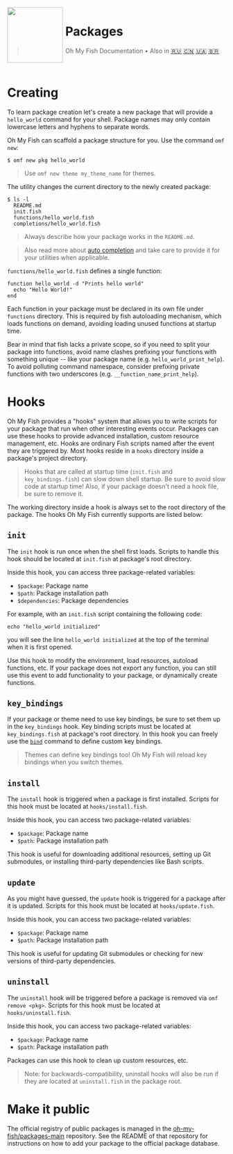 <img src="https://cdn.rawgit.com/oh-my-fish/oh-my-fish/e4f1c2e0219a17e2c748b824004c8d0b38055c16/docs/logo.svg" align="left" width="128px" height="128px"/>
<img align="left" width="0" height="128px"/>

# Packages

> Oh My Fish Documentation&nbsp;&bull;&nbsp;Also in
> <a href="../ru-RU/Packages.md">🇷🇺</a>
> <a href="../zh-CN/Packages.md">🇨🇳</a>
> <a href="../uk-UA/Packages.md">🇺🇦</a>
> <a href="../pt-BR/Packages.md">🇧🇷</a>
<br>

# Creating

To learn package creation let's create a new package that will provide a `hello_world` command for your shell. Package names may only contain lowercase letters and hyphens to separate words.

Oh My Fish can scaffold a package structure for you. Use the command `omf new`:

```fish
$ omf new pkg hello_world
```

> Use `omf new theme my_theme_name` for themes.

The utility changes the current directory to the newly created package:

```
$ ls -l
  README.md
  init.fish
  functions/hello_world.fish
  completions/hello_world.fish
```

>Always describe how your package works in the `README.md`.


>Also read more about [auto completion](http://fishshell.com/docs/current/commands.html#complete) and take care to provide it for your utilities when applicable.

`functions/hello_world.fish` defines a single function:

```fish
function hello_world -d "Prints hello world"
  echo "Hello World!"
end
```

Each function in your package must be declared in its own file under `functions` directory. This is required by fish autoloading mechanism, which loads functions on demand, avoiding loading unused functions at startup time.

Bear in mind that fish lacks a private scope, so if you need to split your package into functions,  avoid name clashes prefixing your functions with something unique -- like your package name (e.g. `hello_world_print_help`). To avoid polluting command namespace, consider prefixing private functions with two underscores (e.g. `__function_name_print_help`).

# Hooks

Oh My Fish provides a "hooks" system that allows you to write scripts for your package that run when other interesting events occur. Packages can use these hooks to provide advanced installation, custom resource management, etc. Hooks are ordinary Fish scripts named after the event they are triggered by. Most hooks reside in a `hooks` directory inside a package's project directory.

>Hooks that are called at startup time (`init.fish` and `key_bindings.fish`) can slow down shell startup. Be sure to avoid slow code at startup time! Also, if your package doesn't need a hook file, be sure to remove it.

The working directory inside a hook is always set to the root directory of the package. The hooks Oh My Fish currently supports are listed below:

## `init`

The `init` hook is run once when the shell first loads. Scripts to handle this hook should be located at `init.fish` at package's root directory.

Inside this hook, you can access three package-related variables:

* `$package`: Package name
* `$path`: Package installation path
* `$dependencies`: Package dependencies

For example, with an `init.fish` script containing the following code:

```fish
echo "hello_world initialized"
```

you will see the line `hello_world initialized` at the top of the terminal when it is first opened.

Use this hook to modify the environment, load resources, autoload functions, etc. If your package does not export any function, you can still use this event to add functionality to your package, or dynamically create functions.

## `key_bindings`

If your package or theme need to use key bindings, be sure to set them up in the `key_bindings` hook. Key binding scripts must be located at `key_bindings.fish` at package's root directory. In this hook you can freely use the [`bind`][fish-bind] command to define custom key bindings.

>Themes can define key bindings too! Oh My Fish will reload key bindings when you switch themes.

## `install`

The `install` hook is triggered when a package is first installed. Scripts for this hook must be located at `hooks/install.fish`.

Inside this hook, you can access two package-related variables:

* `$package`: Package name
* `$path`: Package installation path

This hook is useful for downloading additional resources, setting up Git submodules, or installing third-party dependencies like Bash scripts.

## `update`

As you might have guessed, the `update` hook is triggered for a package after it is updated. Scripts for this hook must be located at `hooks/update.fish`.

Inside this hook, you can access two package-related variables:

* `$package`: Package name
* `$path`: Package installation path

This hook is useful for updating Git submodules or checking for new versions of third-party dependencies.

## `uninstall`

The `uninstall` hook will be triggered before a package is removed via `omf remove <pkg>`. Scripts for this hook must be located at `hooks/uninstall.fish`.

Inside this hook, you can access two package-related variables:

* `$package`: Package name
* `$path`: Package installation path

Packages can use this hook to clean up custom resources, etc.

> Note: for backwards-compatibility, uninstall hooks will also be run if they are located at `uninstall.fish` in the package root.

# Make it public

The official registry of public packages is managed in the [oh-my-fish/packages-main](https://github.com/oh-my-fish/packages-main) repository. See the README of that repository for instructions on how to add your package to the official package database.


[fish-bind]: http://fishshell.com/docs/current/commands.html#bind
[omf-pulls-link]: https://github.com/oh-my-fish/oh-my-fish/pulls
